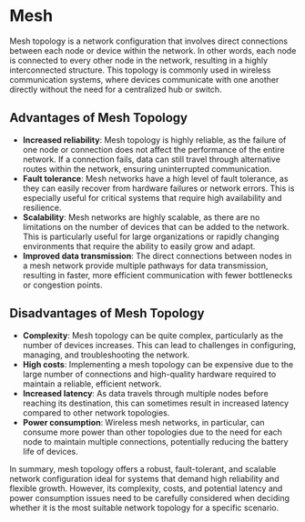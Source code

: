 # Mesh

Mesh topology is a network configuration that involves direct connections between each node or device within the network. In other words, each node is connected to every other node in the network, resulting in a highly interconnected structure. This topology is commonly used in wireless communication systems, where devices communicate with one another directly without the need for a centralized hub or switch.

## Advantages of Mesh Topology

- **Increased reliability**: Mesh topology is highly reliable, as the failure of one node or connection does not affect the performance of the entire network. If a connection fails, data can still travel through alternative routes within the network, ensuring uninterrupted communication.
- **Fault tolerance**: Mesh networks have a high level of fault tolerance, as they can easily recover from hardware failures or network errors. This is especially useful for critical systems that require high availability and resilience.
- **Scalability**: Mesh networks are highly scalable, as there are no limitations on the number of devices that can be added to the network. This is particularly useful for large organizations or rapidly changing environments that require the ability to easily grow and adapt.
- **Improved data transmission**: The direct connections between nodes in a mesh network provide multiple pathways for data transmission, resulting in faster, more efficient communication with fewer bottlenecks or congestion points.

## Disadvantages of Mesh Topology

- **Complexity**: Mesh topology can be quite complex, particularly as the number of devices increases. This can lead to challenges in configuring, managing, and troubleshooting the network.
- **High costs**: Implementing a mesh topology can be expensive due to the large number of connections and high-quality hardware required to maintain a reliable, efficient network.
- **Increased latency**: As data travels through multiple nodes before reaching its destination, this can sometimes result in increased latency compared to other network topologies.
- **Power consumption**: Wireless mesh networks, in particular, can consume more power than other topologies due to the need for each node to maintain multiple connections, potentially reducing the battery life of devices.

In summary, mesh topology offers a robust, fault-tolerant, and scalable network configuration ideal for systems that demand high reliability and flexible growth. However, its complexity, costs, and potential latency and power consumption issues need to be carefully considered when deciding whether it is the most suitable network topology for a specific scenario.
